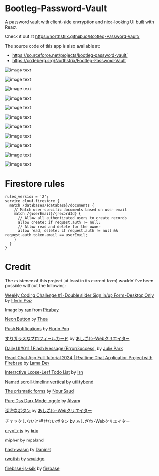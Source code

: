 # Bootleg-Password-Vault
A password vault with client-side encryption and nice-looking UI built with React.

Check it out at https://northstrix.github.io/Bootleg-Password-Vault/

The source code of this app is also available at:
- https://sourceforge.net/projects/bootleg-password-vault/
- https://codeberg.org/Northstrix/Bootleg-Password-Vault

![image text](https://github.com/Northstrix/Bootleg-Password-Vault/blob/main/media/Welcoming%20notice.png?raw=true)

![image text](https://github.com/Northstrix/Bootleg-Password-Vault/blob/main/media/Account%20Created%20Successfully%20Notification%20OK%20button%20is%20hovered.png?raw=true)

![image text](https://github.com/Northstrix/Bootleg-Password-Vault/blob/main/media/Username%20is%20already%20taken%20error.png?raw=true)

![image text](https://github.com/Northstrix/Bootleg-Password-Vault/blob/main/media/Account%20doesn't%20exist%20error.png?raw=true)

![image text](https://github.com/Northstrix/Bootleg-Password-Vault/blob/main/media/Underlying%20Cryptography.png?raw=true)

![image text](https://github.com/Northstrix/Bootleg-Password-Vault/blob/main/media/UI%20for%20user%20records%20(the%20Login%20from%20Medium%20line%20is%20hovered).png?raw=true)

![image text](https://github.com/Northstrix/Bootleg-Password-Vault/blob/main/media/UI%20for%20user%20records%20(dark%20mode).png?raw=true)

![image text](https://github.com/Northstrix/Bootleg-Password-Vault/blob/main/media/new%20record%20form.png?raw=true)

![image text](https://github.com/Northstrix/Bootleg-Password-Vault/blob/main/media/chrome_abF88M0q3k.gif?raw=true)

![image text](https://github.com/Northstrix/Bootleg-Password-Vault/blob/main/media/Confirm%20delete%20window%20(YES%20button%20is%20hovered).png?raw=true)

![image text](https://github.com/Northstrix/Bootleg-Password-Vault/blob/main/media/chrome_mr1DTLaXQY.gif?raw=true)

# Firestore rules

```
rules_version = '2';
service cloud.firestore {
  match /databases/{database}/documents {
    // Match user-specific documents based on user email
    match /{userEmail}/{recordId} {
      // Allow all authenticated users to create records
      allow create: if request.auth != null;
      // Allow read and delete for the owner
      allow read, delete: if request.auth != null && request.auth.token.email == userEmail;
    }
  }
}
```

# Credit

The existence of this project (at least in its current form) wouldn't've been possible without the following:

[Weekly Coding Challenge #1 - Double slider Sign in/up Form - Desktop Only](https://codepen.io/FlorinPop17/pen/vPKWjd) by [Florin Pop](https://codepen.io/FlorinPop17)

Image by [ran](https://pixabay.com/users/greissdesign-30789/?utm_source=link-attribution&utm_medium=referral&utm_campaign=image&utm_content=1905188) from [Pixabay](https://pixabay.com/?utm_source=link-attribution&utm_medium=referral&utm_campaign=image&utm_content=1905188)

[Neon Button](https://codepen.io/HighFlyer/pen/WNXRZBv) by [Thea](https://codepen.io/HighFlyer)

[Push Notifications](https://codepen.io/FlorinPop17/pen/xxORmaB) by [Florin Pop](https://codepen.io/FlorinPop17)

[すりガラスなプロフィールカード](https://codepen.io/ash_creator/pen/zYaPZLB) by [あしざわ - Webクリエイター](https://codepen.io/ash_creator)

[Daily UI#011 | Flash Message (Error/Success)](https://codepen.io/juliepark/pen/vjMOKQ) by [Julie Park](https://codepen.io/juliepark)

[React Chat App Full Tutorial 2024 | Realtime Chat Application Project with Firebase](https://www.youtube.com/watch?v=domt_Sx-wTY) by [Lama Dev](https://www.youtube.com/@LamaDev)

[Interactive Loose-Leaf Todo List](https://codepen.io/IanWoodard/pen/eYyVzzq) by [Ian](https://codepen.io/IanWoodard)

[Named scroll-timeline vertical](https://codepen.io/utilitybend/pen/VwBRNwm) by [utilitybend](https://codepen.io/utilitybend)

[The prismatic forms](https://codepen.io/nourabusoud/pen/BxJbjJ) by [Nour Saud](https://codepen.io/nourabusoud)

[Pure Css Dark Mode toggle](https://codepen.io/alvarotrigo/pen/wvPRrZW) by [Álvaro](https://codepen.io/alvarotrigo)

[深海なボタン](https://codepen.io/ash_creator/pen/GRGZYyV) by [あしざわ - Webクリエイター](https://codepen.io/ash_creator)

[チェックしないと押せないボタン](https://codepen.io/ash_creator/pen/JjZReNm) by [あしざわ - Webクリエイター](https://codepen.io/ash_creator)

[crypto-js](https://github.com/brix/crypto-js) by [brix](https://github.com/brix)

[mipher](https://github.com/mpaland/mipher) by [mpaland](https://github.com/mpaland)

[hash-wasm](https://github.com/Daninet/hash-wasm) by [Daninet](https://github.com/Daninet)

[twofish](https://github.com/wouldgo/twofish) by [wouldgo](https://github.com/wouldgo)

[firebase-js-sdk](https://github.com/firebase/firebase-js-sdk) by [firebase](https://github.com/firebase/firebase-js-sdk)
